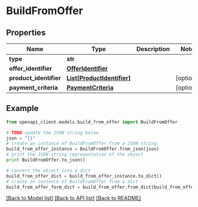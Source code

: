 # BuildFromOffer


## Properties
Name | Type | Description | Notes
------------ | ------------- | ------------- | -------------
**type** | **str** |  | 
**offer_identifier** | [**OfferIdentifier**](OfferIdentifier.md) |  | 
**product_identifier** | [**List[ProductIdentifier]**](ProductIdentifier.md) |  | [optional] 
**payment_criteria** | [**PaymentCriteria**](PaymentCriteria.md) |  | [optional] 

## Example

```python
from openapi_client.models.build_from_offer import BuildFromOffer

# TODO update the JSON string below
json = "{}"
# create an instance of BuildFromOffer from a JSON string
build_from_offer_instance = BuildFromOffer.from_json(json)
# print the JSON string representation of the object
print BuildFromOffer.to_json()

# convert the object into a dict
build_from_offer_dict = build_from_offer_instance.to_dict()
# create an instance of BuildFromOffer from a dict
build_from_offer_form_dict = build_from_offer.from_dict(build_from_offer_dict)
```
[[Back to Model list]](../README.md#documentation-for-models) [[Back to API list]](../README.md#documentation-for-api-endpoints) [[Back to README]](../README.md)


